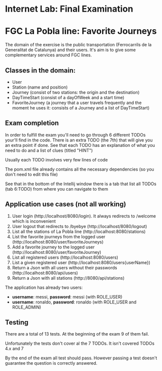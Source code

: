 # Internet Lab: Final Examination
# FGC La Pobla line: Favorite Journeys

The domain of the exercise is the public transportation (Ferrocarrils de la Generalitat de Catalunya) and their users. 
It's aim is to give some complementary services around FGC lines.

## Classes in the domain:
* User
* Station (name and position)
* Journey (consist of two stations: the origin and the destination)
* DayTimeStart (consist of a dayOfWeek and a start time)
* FavoriteJourney (a journey that a user travels frequently and the moment he uses it: consists of a Journey and a list of DayTimeStart)

## Exam completion
In order to fulfill the exam you'll need to go through 6 different TODOs your'll find in the code. There is an extra TODO (the 7th)
that will give you an extra point if done.
See that each TODO has an explanation of what you need to do and a list of clues (titled "HINT") 

Usually each TODO involves very few lines of code

The pom.xml file already contains all the necessary dependencies (so you don't need to edit this file)

See that in the bottom of the Intellij window there is a tab that list all TODOs (tab 6:TODO) from where you can navigate to them

## Application use cases (not all working)
1. User login (http://localhost/8080/login). It always redirects to /welcome which is inconvenient
1. User logout that redirects to /byebye (http://localhost/8080/logout)
2. List all the stations of La Pobla line (http://localhost:8080/stations)
3. List the favorite journeys from the logged user (http://localhost:8080/user/favoriteJourneys)
4. Add a favorite journey to the logged user (http://localhost:8080/user/favoriteJourney)
1. List all registered users (http://localhost:8080/users)
1. List a given registered user (http://localhost:8080/users{userName})
1. Return a Json with all users without their passwords (http://localhost:8080/api/users)
1. Return a Json with all stations (http://8080/api/stations)

The application has already two users:
* **username**: messi, **password**: messi (with ROLE_USER)
* **username**: ronaldo, **password**: ronaldo (with ROLE_USER and ROLE_ADMIN)

## Testing
There are a total of 13 tests. At the beginning of the exam 9 of them fail.

Unfortunately the tests don't cover al the 7 TODOs. It isn't covered TODOs 4.x and 7

By the end of the exam all test should pass. However passing a test doesn't  guarantee the question is correctly answered.